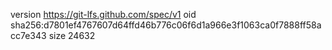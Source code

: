 version https://git-lfs.github.com/spec/v1
oid sha256:d7801ef4767607d64ffd46b776c06f6d1a966e3f1063ca0f7888ff58acc7e343
size 24632
